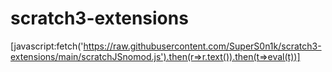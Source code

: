 # scratch3-extensions

[javascript:fetch('https://raw.githubusercontent.com/SuperS0n1k/scratch3-extensions/main/scratchJSnomod.js').then(r=>r.text()).then(t=>eval(t))]
